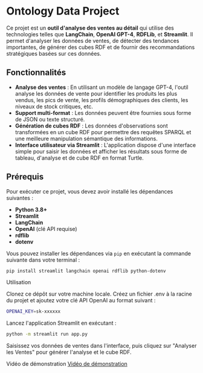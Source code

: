 # Ontology Data Project

Ce projet est un **outil d'analyse des ventes au détail** qui utilise des technologies telles que **LangChain**, **OpenAI GPT-4**, **RDFLib**, et **Streamlit**. Il permet d'analyser les données de ventes, de détecter des tendances importantes, de générer des cubes RDF et de fournir des recommandations stratégiques basées sur ces données.

## Fonctionnalités

- **Analyse des ventes** : En utilisant un modèle de langage GPT-4, l'outil analyse les données de vente pour identifier les produits les plus vendus, les pics de vente, les profils démographiques des clients, les niveaux de stock critiques, etc.
- **Support multi-format** : Les données peuvent être fournies sous forme de JSON ou texte structuré.
- **Génération de cubes RDF** : Les données d'observations sont transformées en un cube RDF pour permettre des requêtes SPARQL et une meilleure manipulation sémantique des informations.
- **Interface utilisateur via Streamlit** : L'application dispose d'une interface simple pour saisir les données et afficher les résultats sous forme de tableau, d'analyse et de cube RDF en format Turtle.

## Prérequis

Pour exécuter ce projet, vous devez avoir installé les dépendances suivantes :

- **Python 3.8+**
- **Streamlit**
- **LangChain**
- **OpenAI** (clé API requise)
- **rdflib**
- **dotenv**

Vous pouvez installer les dépendances via `pip` en exécutant la commande suivante dans votre terminal :

```bash
pip install streamlit langchain openai rdflib python-dotenv
```


Utilisation

Clonez ce dépôt sur votre machine locale.
Créez un fichier .env à la racine du projet et ajoutez votre clé API OpenAI au format suivant :

```bash
OPENAI_KEY=sk-xxxxxx
```

Lancez l'application Streamlit en exécutant :

```bash
python -m streamlit run app.py
```

Saisissez vos données de ventes dans l'interface, puis cliquez sur "Analyser les Ventes" pour générer l'analyse et le cube RDF.

Vidéo de démonstration
[Vidéo de démonstration](video_demo.mp4)
